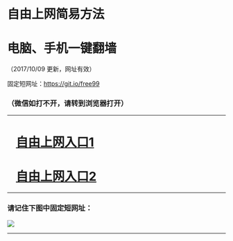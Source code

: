 ﻿# 自由上网简易方法

# 电脑、手机一键翻墙

（2017/10/09 更新，网址有效）

固定短网址：https://git.io/free99

### （微信如打不开，请转到浏览器打开）


***





# &nbsp;&nbsp; <a href="http://ft193648894.fwq-tz-1001.info/fwqtz01.html?t=100900128600 " target="_blank">自由上网入口1</a>
# &nbsp;&nbsp; <a href="http://ft219655916.fwq-tz-1002.info/fwqtz02.html?t=100900127451 " target="_blank">自由上网入口2</a>
***

### 请记住下图中固定短网址：

<img src="https://s3-us-west-2.amazonaws.com/fwq-1001/yjfq-20170905okok.png" /> 


***

